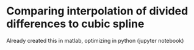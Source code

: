 # Comparing interpolation of divided differences to cubic spline

Already created this in matlab, optimizing in python (jupyter notebook)
